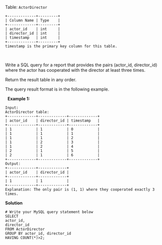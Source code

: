 Table: ```ActorDirector```
```
+-------------+---------+
| Column Name | Type    |
+-------------+---------+
| actor_id    | int     |
| director_id | int     |
| timestamp   | int     |
+-------------+---------+
timestamp is the primary key column for this table.
```
 

Write a SQL query for a report that provides the pairs (actor_id, director_id) where the actor has cooperated with the director at least three times.

Return the result table in any order.

The query result format is in the following example.

 
**Example 1:**
```
Input: 
ActorDirector table:
+-------------+-------------+-------------+
| actor_id    | director_id | timestamp   |
+-------------+-------------+-------------+
| 1           | 1           | 0           |
| 1           | 1           | 1           |
| 1           | 1           | 2           |
| 1           | 2           | 3           |
| 1           | 2           | 4           |
| 2           | 1           | 5           |
| 2           | 1           | 6           |
+-------------+-------------+-------------+
Output: 
+-------------+-------------+
| actor_id    | director_id |
+-------------+-------------+
| 1           | 1           |
+-------------+-------------+
Explanation: The only pair is (1, 1) where they cooperated exactly 3 times.
```
**Solution**
```
# Write your MySQL query statement below
SELECT
actor_id,
director_id
FROM ActorDirector
GROUP BY actor_id, director_id
HAVING COUNT(*)>2;
```